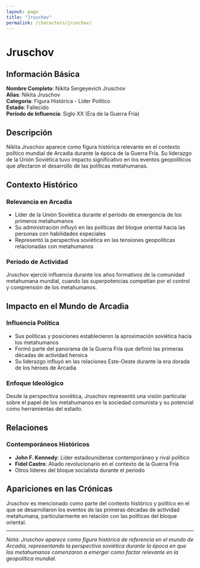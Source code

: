 ```yaml
---
layout: page
title: "Jruschov"
permalink: /characters/jruschov/
---
```


# Jruschov

## Información Básica

**Nombre Completo**: Nikita Sergeyevich Jruschov  
**Alias**: Nikita Jruschov  
**Categoría**: Figura Histórica - Líder Político  
**Estado**: Fallecido  
**Período de Influencia**: Siglo XX (Era de la Guerra Fría)

## Descripción

Nikita Jruschov aparece como figura histórica relevante en el contexto político mundial de Arcadia durante la época de la Guerra Fría. Su liderazgo de la Unión Soviética tuvo impacto significativo en los eventos geopolíticos que afectaron el desarrollo de las políticas metahumanas.

## Contexto Histórico

### Relevancia en Arcadia
- Líder de la Unión Soviética durante el período de emergencia de los primeros metahumanos
- Su administración influyó en las políticas del bloque oriental hacia las personas con habilidades especiales
- Representó la perspectiva soviética en las tensiones geopolíticas relacionadas con metahumanos

### Período de Actividad
Jruschov ejerció influencia durante los años formativos de la comunidad metahumana mundial, cuando las superpotencias competían por el control y comprensión de los metahumanos.

## Impacto en el Mundo de Arcadia

### Influencia Política
- Sus políticas y posiciones establecieron la aproximación soviética hacia los metahumanos
- Formó parte del panorama de la Guerra Fría que definió las primeras décadas de actividad heroica
- Su liderazgo influyó en las relaciones Este-Oeste durante la era dorada de los héroes de Arcadia

### Enfoque Ideológico
Desde la perspectiva soviética, Jruschov representó una visión particular sobre el papel de los metahumanos en la sociedad comunista y su potencial como herramientas del estado.

## Relaciones

### Contemporáneos Históricos
- **John F. Kennedy**: Líder estadounidense contemporáneo y rival político
- **Fidel Castro**: Aliado revolucionario en el contexto de la Guerra Fría
- Otros líderes del bloque socialista durante el período

## Apariciones en las Crónicas

Jruschov es mencionado como parte del contexto histórico y político en el que se desarrollaron los eventos de las primeras décadas de actividad metahumana, particularmente en relación con las políticas del bloque oriental.

---

*Nota: Jruschov aparece como figura histórica de referencia en el mundo de Arcadia, representando la perspectiva soviética durante la época en que los metahumanos comenzaron a emerger como factor relevante en la geopolítica mundial.*